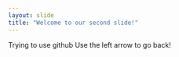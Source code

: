 ```yaml
---
layout: slide
title: "Welcome to our second slide!"
---
```

Trying to use github
Use the left arrow to go back!

